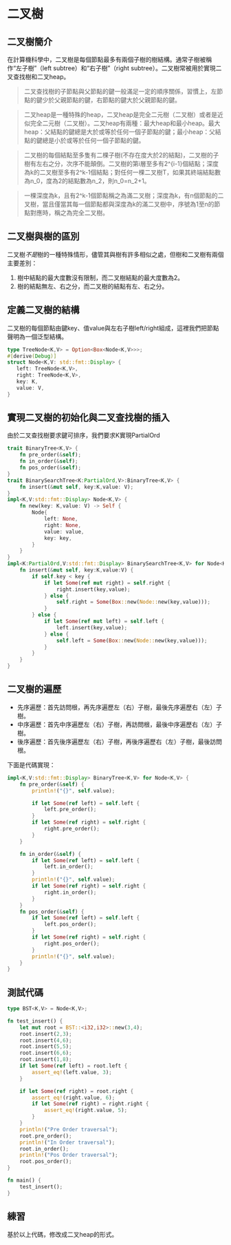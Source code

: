 # 二叉樹

## 二叉樹簡介
在計算機科學中，二叉樹是每個節點最多有兩個子樹的樹結構。通常子樹被稱作“左子樹”（left subtree）和“右子樹”（right subtree）。二叉樹常被用於實現二叉查找樹和二叉heap。

>二叉查找樹的子節點與父節點的鍵一般滿足一定的順序關係，習慣上，左節點的鍵少於父親節點的鍵，右節點的鍵大於父親節點的鍵。

>二叉heap是一種特殊的heap，二叉heap是完全二元樹（二叉樹）或者是近似完全二元樹（二叉樹）。二叉heap有兩種：最大heap和最小heap。最大heap：父結點的鍵總是大於或等於任何一個子節點的鍵；最小heap：父結點的鍵總是小於或等於任何一個子節點的鍵。

>二叉樹的每個結點至多隻有二棵子樹(不存在度大於2的結點)，二叉樹的子樹有左右之分，次序不能顛倒。二叉樹的第i層至多有2^{i-1}個結點；深度為k的二叉樹至多有2^k-1個結點；對任何一棵二叉樹T，如果其終端結點數為n_0，度為2的結點數為n_2，則n_0=n_2+1。

>一棵深度為k，且有2^k-1個節點稱之為滿二叉樹；深度為k，有n個節點的二叉樹，當且僅當其每一個節點都與深度為k的滿二叉樹中，序號為1至n的節點對應時，稱之為完全二叉樹。

## 二叉樹與樹的區別
二叉樹*不是*樹的一種特殊情形，儘管其與樹有許多相似之處，但樹和二叉樹有兩個主要差別：

1. 樹中結點的最大度數沒有限制，而二叉樹結點的最大度數為2。
2. 樹的結點無左、右之分，而二叉樹的結點有左、右之分。

## 定義二叉樹的結構
二叉樹的每個節點由鍵key、值value與左右子樹left/right組成，這裡我們把節點聲明為一個泛型結構。

```rust
type TreeNode<K,V> = Option<Box<Node<K,V>>>;
#[derive(Debug)]
struct Node<K,V: std::fmt::Display> {
   left: TreeNode<K,V>,
   right: TreeNode<K,V>,
   key: K,
   value: V,
}
```

## 實現二叉樹的初始化與二叉查找樹的插入
由於二叉查找樹要求鍵可排序，我們要求K實現PartialOrd

```rust
trait BinaryTree<K,V> {
	fn pre_order(&self);
	fn in_order(&self);
	fn pos_order(&self);
}
trait BinarySearchTree<K:PartialOrd,V>:BinaryTree<K,V> {
	fn insert(&mut self, key:K,value: V);
}
impl<K,V:std::fmt::Display> Node<K,V> {
    fn new(key: K,value: V) -> Self {
        Node{
            left: None,
            right: None,
            value: value,
			key: key,
        }
    }
}
impl<K:PartialOrd,V:std::fmt::Display> BinarySearchTree<K,V> for Node<K,V>{
    fn insert(&mut self, key:K,value:V) {
        if self.key < key {
            if let Some(ref mut right) = self.right {
                right.insert(key,value);
            } else {
                self.right = Some(Box::new(Node::new(key,value)));
            }
        } else {
            if let Some(ref mut left) = self.left {
                left.insert(key,value);
            } else {
                self.left = Some(Box::new(Node::new(key,value)));
            }
        }
    }
}
```

## 二叉樹的遍歷

- 先序遍歷：首先訪問根，再先序遍歷左（右）子樹，最後先序遍歷右（左）子樹。
- 中序遍歷：首先中序遍歷左（右）子樹，再訪問根，最後中序遍歷右（左）子樹。
- 後序遍歷：首先後序遍歷左（右）子樹，再後序遍歷右（左）子樹，最後訪問根。

下面是代碼實現：

```rust
impl<K,V:std::fmt::Display> BinaryTree<K,V> for Node<K,V> {
    fn pre_order(&self) {
        println!("{}", self.value);

        if let Some(ref left) = self.left {
            left.pre_order();
        }
        if let Some(ref right) = self.right {
            right.pre_order();
        }
    }

    fn in_order(&self) {
        if let Some(ref left) = self.left {
            left.in_order();
        }
        println!("{}", self.value);
        if let Some(ref right) = self.right {
            right.in_order();
        }
    }
    fn pos_order(&self) {
        if let Some(ref left) = self.left {
            left.pos_order();
        }
        if let Some(ref right) = self.right {
            right.pos_order();
        }
        println!("{}", self.value);
    }
}
```

## 測試代碼

```rust
type BST<K,V> = Node<K,V>;

fn test_insert() {
    let mut root = BST::<i32,i32>::new(3,4);
    root.insert(2,3);
    root.insert(4,6);
    root.insert(5,5);
    root.insert(6,6);
    root.insert(1,8);
    if let Some(ref left) = root.left {
        assert_eq!(left.value, 3);
    }

    if let Some(ref right) = root.right {
        assert_eq!(right.value, 6);
        if let Some(ref right) = right.right {
            assert_eq!(right.value, 5);
        }
    }
    println!("Pre Order traversal");
    root.pre_order();
    println!("In Order traversal");
    root.in_order();
    println!("Pos Order traversal");
    root.pos_order();
}

fn main() {
    test_insert();
}
```

## 練習
基於以上代碼，修改成二叉heap的形式。
